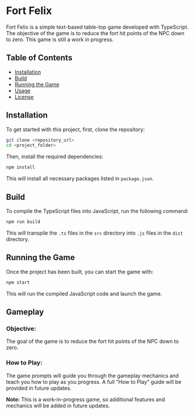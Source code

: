 # Fort Felix

Fort Felix is a simple text-based table-top game developed with TypeScript. The objective of the game is to reduce the fort hit points of the NPC down to zero. This game is still a work in progress.

## Table of Contents

- [Installation](#installation)
- [Build](#build)
- [Running the Game](#running-the-game)
- [Usage](#usage)
- [License](#license)

## Installation

To get started with this project, first, clone the repository:

```bash
git clone <repository_url>
cd <project_folder>
```

Then, install the required dependencies:

```bash
npm install
```

This will install all necessary packages listed in `package.json`.

## Build

To compile the TypeScript files into JavaScript, run the following command:

```bash
npm run build
```

This will transpile the `.ts` files in the `src` directory into `.js` files in the `dist` directory.

## Running the Game

Once the project has been built, you can start the game with:

```bash
npm start
```

This will run the compiled JavaScript code and launch the game.

## Gameplay

### Objective:
The goal of the game is to reduce the fort hit points of the NPC down to zero.

### How to Play:

The game prompts will guide you through the gameplay mechanics and teach you how to play as you progress. A full "How to Play" guide will be provided in future updates.

**Note:** This is a work-in-progress game, so additional features and mechanics will be added in future updates.
